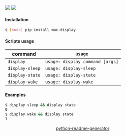 <!--
https://pypi.org/project/readme-generator/
https://pypi.org/project/python-readme-generator/
-->

[![](https://img.shields.io/badge/OS-macOS-blue.svg?longCache=True)]()
[![](https://img.shields.io/pypi/pyversions/mac-display.svg?longCache=True)](https://pypi.org/project/mac-display/)

#### Installation
```bash
$ [sudo] pip install mac-display
```

#### Scripts usage
command|`usage`
-|-
`display` |`usage: display command [args]`
`display-sleep` |`usage: display-sleep`
`display-state` |`usage: display-state`
`display-wake` |`usage: display-wake`

#### Examples
```bash
$ display sleep && display state
0
$ display wake && display state
1
```

<p align="center">
    <a href="https://pypi.org/project/python-readme-generator/">python-readme-generator</a>
</p>